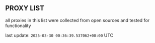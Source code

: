 ## PROXY LIST

all proxies in this list were collected from open sources and tested for functionality

last update: `2025-03-30 00:36:39.537062+00:00` UTC